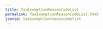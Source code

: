 ```yaml
---
title: TaxExemptionReasonCodeList
permalink: TaxExemptionReasonCodeList.html
jsonid: taxexemptionreasoncodelist
---
```

